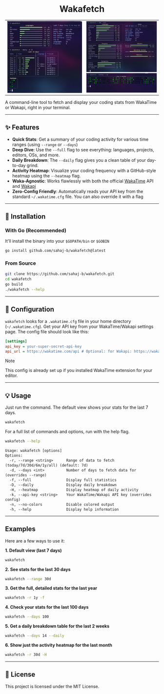 <div align="center">
  <h1>Wakafetch</h1>
  <table>
    <tr>
      <td><img src="assets/base.jpg" alt="Screenshot 1" width="850">
        </td>
      <td>
        <img src="assets/full.jpg" alt="Screenshot 3" width="400">
        <img src="assets/heatmap.jpg" alt="Screenshot 2" width="400">
    </td>
    </tr>
  </table>
</div>

A command-line tool to fetch and display your coding stats from WakaTime or Wakapi, right in your terminal.

-----

## ✨ Features
- **Quick Stats**: Get a summary of your coding activity for various time ranges (using `--range` or `--days`)
- **Deep Dive**: Use the `--full` flag to see everything: languages, projects, editors, OSs, and more.
- **Daily Breakdown**: The `--daily` flag gives you a clean table of your day-to-day grind.
- **Activity Heatmap**: Visualize your coding frequency with a GitHub-style heatmap using the `--heatmap` flag.
- **Waka-Agnostic**: Works flawlessly with both the official [WakaTime](https://wakatime.com) API and [Wakapi](https://github.com/muety/wakapi)
- **Zero-Config Friendly**: Automatically reads your API key from the standard `~/.wakatime.cfg` file. You can also override it with a flag

-----

## 🚀 Installation

### With Go (Recommended)

It'll install the binary into your `$GOPATH/bin` or `$GOBIN`
```bash
go install github.com/sahaj-b/wakafetch@latest
```

### From Source

```bash
git clone https://github.com/sahaj-b/wakafetch.git
cd wakafetch
go build
./wakafetch --help
```

-----

## 🔧 Configuration

`wakafetch` looks for a `.wakatime.cfg` file in your home directory (`~/.wakatime.cfg`). Get your API key from your WakaTime/Wakapi settings page.
The config file should look like this:

```ini
[settings]
api_key = your-super-secret-api-key
api_url = https://wakatime.com/api # Optional: for Wakapi: https://wakapi.dev/api, or your self hosted instance URL
```

> [!NOTE]
> This config is already set up if you installed WakaTime extension for your editor.
-----

## 💡 Usage

Just run the command. The default view shows your stats for the last 7 days.
```bash
wakafetch
```

For a full list of commands and options, run with the help flag.
```bash
wakafetch --help
```
```
Usage: wakafetch [options]
Options:
  -r, --range <string>      Range of data to fetch (today/7d/30d/6m/1y/all) (default: 7d)
  -d, --days <int>          Number of days to fetch data for (overrides --range)
  -f, --full                Display full statistics
  -D, --daily               Display daily breakdown
  -H, --heatmap             Display heatmap of daily activity
  -k, --api-key <string>    Your WakaTime/Wakapi API key (overrides config)
  -n, --no-colors           Disable colored output
  -h, --help                Display help information
```

-----

## Examples

Here are a few ways to use it:

**1. Default view (last 7 days)**
```bash
wakafetch
```

**2. See stats for the last 30 days**
```bash
wakafetch --range 30d
```

**3. Get the full, detailed stats for the last year**
```bash
wakafetch -r 1y -f
```

**4. Check your stats for the last 100 days**
```bash
wakafetch --days 100
```

**5. Get a daily breakdown table for the last 2 weeks**
```bash
wakafetch --days 14 --daily
```

**6. Show just the activity heatmap for the last month**
```bash
wakafetch -r 30d -H
```
-----

## 📜 License
This project is licensed under the MIT License.
